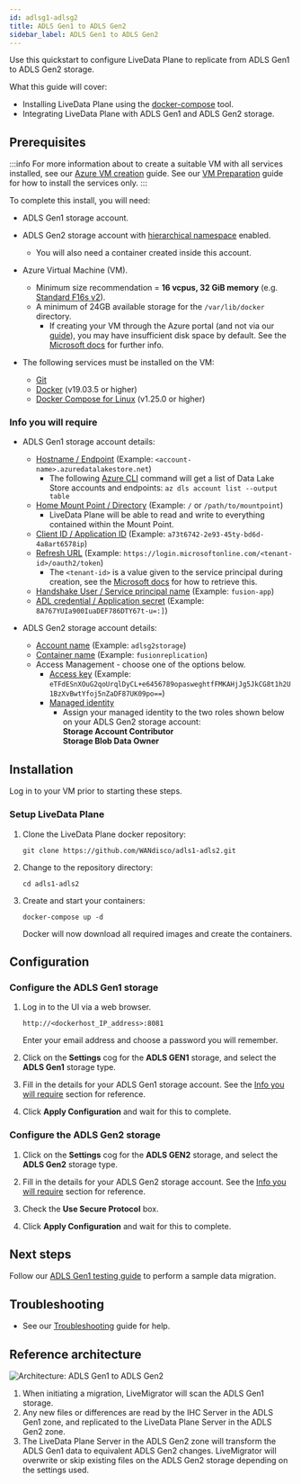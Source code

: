 ```yaml
---
id: adlsg1-adlsg2
title: ADLS Gen1 to ADLS Gen2
sidebar_label: ADLS Gen1 to ADLS Gen2
---
```


Use this quickstart to configure LiveData Plane to replicate from ADLS Gen1 to ADLS Gen2 storage.

What this guide will cover:

- Installing LiveData Plane using the [docker-compose](https://docs.docker.com/compose/) tool.
- Integrating LiveData Plane with ADLS Gen1 and ADLS Gen2 storage.

## Prerequisites

:::info
For more information about to create a suitable VM with all services installed, see our [Azure VM creation](../preparation/azure_vm_creation.md) guide. See our [VM Preparation](../preparation/vm_prep.md) guide for how to install the services only.
:::

To complete this install, you will need:

* ADLS Gen1 storage account.
* ADLS Gen2 storage account with [hierarchical namespace](https://docs.microsoft.com/en-us/azure/storage/blobs/data-lake-storage-namespace) enabled.
  * You will also need a container created inside this account.
* Azure Virtual Machine (VM).
  * Minimum size recommendation = **16 vcpus, 32 GiB memory** (e.g. [Standard F16s v2](https://docs.microsoft.com/en-us/azure/virtual-machines/fsv2-series?toc=/azure/virtual-machines/linux/toc.json&bc=/azure/virtual-machines/linux/breadcrumb/toc.json)).
  * A minimum of 24GB available storage for the `/var/lib/docker` directory.
    * If creating your VM through the Azure portal (and not via our [guide](../preparation/azure_vm_creation.md)), you may have insufficient disk space by default. See the [Microsoft docs](https://docs.microsoft.com/en-us/azure/virtual-machines/windows/expand-os-disk) for further info.

* The following services must be installed on the VM:
  * [Git](https://git-scm.com/book/en/v2/Getting-Started-Installing-Git)
  * [Docker](https://docs.docker.com/install/) (v19.03.5 or higher)
  * [Docker Compose for Linux](https://docs.docker.com/compose/install/#install-compose) (v1.25.0 or higher)

### Info you will require

* ADLS Gen1 storage account details:
  * [Hostname / Endpoint](https://docs.microsoft.com/en-us/azure/data-lake-store/data-lake-store-get-started-portal#create-a-data-lake-storage-gen1-account) (Example: `<account-name>.azuredatalakestore.net`)
    * The following [Azure CLI](https://docs.microsoft.com/en-us/cli/azure/dls/account?view=azure-cli-latest#az-dls-account-list) command will get a list of Data Lake Store accounts and endpoints:
    `az dls account list --output table`
  * [Home Mount Point / Directory](https://docs.microsoft.com/en-us/azure/data-lake-store/data-lake-store-get-started-portal#createfolder) (Example: `/` or `/path/to/mountpoint`)
    * LiveData Plane will be able to read and write to everything contained within the Mount Point.
  * [Client ID / Application ID](https://docs.microsoft.com/en-us/azure/active-directory/develop/howto-create-service-principal-portal#get-values-for-signing-in) (Example: `a73t6742-2e93-45ty-bd6d-4a8art6578ip`)
  * [Refresh URL](https://docs.microsoft.com/en-us/azure/active-directory/azuread-dev/v1-oauth2-on-behalf-of-flow#service-to-service-access-token-request) (Example: `https://login.microsoftonline.com/<tenant-id>/oauth2/token`)
    * The `<tenant-id>` is a value given to the service principal during creation, see the [Microsoft docs](https://docs.microsoft.com/en-us/azure/active-directory/develop/howto-create-service-principal-portal#get-values-for-signing-in) for how to retrieve this.
  * [Handshake User / Service principal name](https://docs.microsoft.com/en-us/azure/active-directory/develop/howto-create-service-principal-portal#create-an-azure-active-directory-application) (Example: `fusion-app`)
  * [ADL credential / Application secret](https://docs.microsoft.com/en-us/azure/active-directory/develop/howto-create-service-principal-portal#create-a-new-application-secret) (Example: `8A767YUIa900IuaDEF786DTY67t-u=:]`)

* ADLS Gen2 storage account details:
  * [Account name](https://docs.microsoft.com/en-us/azure/storage/common/storage-account-create?tabs=azure-portal#create-a-storage-account) (Example: `adlsg2storage`)
  * [Container name](https://docs.microsoft.com/en-us/azure/storage/blobs/storage-quickstart-blobs-portal#create-a-container) (Example: `fusionreplication`)
  * Access Management - choose one of the options below.
    * [Access key](https://docs.microsoft.com/en-us/azure/storage/common/storage-account-keys-manage#view-access-keys-and-connection-string) (Example: `eTFdESnXOuG2qoUrqlDyCL+e6456789opasweghtfFMKAHjJg5JkCG8t1h2U1BzXvBwtYfoj5nZaDF87UK09po==`)
    * [Managed identity](https://docs.microsoft.com/en-us/azure/active-directory/managed-identities-azure-resources/howto-assign-access-portal)
      * Assign your managed identity to the two roles shown below on your ADLS Gen2 storage account:  
        **Storage Account Contributor**  
        **Storage Blob Data Owner**

## Installation

Log in to your VM prior to starting these steps.

### Setup LiveData Plane

1. Clone the LiveData Plane docker repository:

   `git clone https://github.com/WANdisco/adls1-adls2.git`

1. Change to the repository directory:

   `cd adls1-adls2`

1. Create and start your containers:

   `docker-compose up -d`

   Docker will now download all required images and create the containers.

## Configuration

### Configure the ADLS Gen1 storage

1. Log in to the UI via a web browser.

   `http://<dockerhost_IP_address>:8081`

   Enter your email address and choose a password you will remember.

1. Click on the **Settings** cog for the **ADLS GEN1** storage, and select the **ADLS Gen1** storage type.

1. Fill in the details for your ADLS Gen1 storage account. See the [Info you will require](#info-you-will-require) section for reference.

1. Click **Apply Configuration** and wait for this to complete.

### Configure the ADLS Gen2 storage

1. Click on the **Settings** cog for the **ADLS GEN2** storage, and select the **ADLS Gen2** storage type.

1. Fill in the details for your ADLS Gen2 storage account. See the [Info you will require](#info-you-will-require) section for reference.

1. Check the **Use Secure Protocol** box.

1. Click **Apply Configuration** and wait for this to complete.

## Next steps

Follow our [ADLS Gen1 testing guide](../testing/test_adlsg1.md) to perform a sample data migration.

## Troubleshooting

* See our [Troubleshooting](../troubleshooting/general_troubleshooting.md) guide for help.

## Reference architecture

![Architecture: ADLS Gen1 to ADLS Gen2](/wandisco-documentation/img/arch_adlsg1_adlsg2.jpg)

1. When initiating a migration, LiveMigrator will scan the ADLS Gen1 storage.
1. Any new files or differences are read by the IHC Server in the ADLS Gen1 zone, and replicated to the LiveData Plane Server in the ADLS Gen2 zone.
1. The LiveData Plane Server in the ADLS Gen2 zone will transform the ADLS Gen1 data to equivalent ADLS Gen2 changes. LiveMigrator will overwrite or skip existing files on the ADLS Gen2 storage depending on the settings used.
